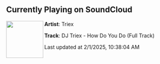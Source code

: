 ## Currently Playing on SoundCloud

[<img align="left" width="100" src="https://i1.sndcdn.com/artworks-000034031052-1mpv3p-t500x500.jpg">](https://soundcloud.com/triexmusic/dj-triex-how-do-you-do)

**Artist**: Triex 

**Track**: DJ Triex - How Do You Do (Full Track)

Last updated at 2/1/2025, 10:38:04 AM
